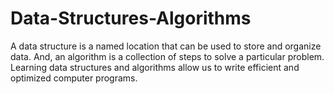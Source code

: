 # Data-Structures-Algorithms
A data structure is a named location that can be used to store and organize data. And, an algorithm is a collection of steps to solve a particular problem. Learning data structures and algorithms allow us to write efficient and optimized computer programs.
